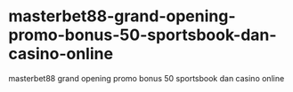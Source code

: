 masterbet88-grand-opening-promo-bonus-50-sportsbook-dan-casino-online
=====================================================================

masterbet88 grand opening promo bonus 50 sportsbook dan casino online